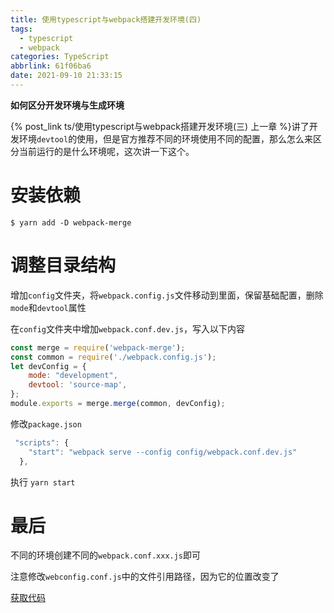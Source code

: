 ```yaml
---
title: 使用typescript与webpack搭建开发环境(四)
tags:
  - typescript
  - webpack
categories: TypeScript
abbrlink: 61f06ba6
date: 2021-09-10 21:33:15
---
```



**如何区分开发环境与生成环境**

 {% post_link ts/使用typescript与webpack搭建开发环境(三) 上一章 %}讲了开发环境`devtool`的使用，但是官方推荐不同的环境使用不同的配置，那么怎么来区分当前运行的是什么环境呢，这次讲一下这个。

# 安装依赖

```shell
$ yarn add -D webpack-merge
```
# 调整目录结构

增加`config`文件夹，将`webpack.config.js`文件移动到里面，保留基础配置，删除`mode`和`devtool`属性

在`config`文件夹中增加`webpack.conf.dev.js`，写入以下内容

```javascript
const merge = require('webpack-merge');
const common = require('./webpack.config.js');
let devConfig = {
    mode: "development",
    devtool: 'source-map',
};
module.exports = merge.merge(common, devConfig);
```

修改`package.json`

```javascript
 "scripts": {
    "start": "webpack serve --config config/webpack.conf.dev.js"
  },
```

执行 `yarn start`

# 最后
不同的环境创建不同的`webpack.conf.xxx.js`即可

注意修改`webconfig.conf.js`中的文件引用路径，因为它的位置改变了

[获取代码](https://github.com/lizeze/webpack-ts-demo/commit/feec9a282047efee507212df04c1a7706ecddcbf)